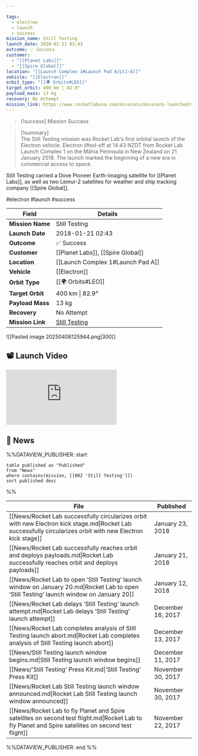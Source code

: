 ```yaml
---

tags:
  - electron
  - launch
  - success
mission_name: Still Testing
launch_date: 2018-01-21 02:43
outcome: ✅ Success
customer:
  - "[[Planet Labs]]"
  - "[[Spire Global]]"
location: "[[Launch Complex 1#Launch Pad A|LC1-A]]"
vehicle: "[[Electron]]"
orbit_type: "[[🌍 Orbits#LEO]]"
target_orbit: 400 km | 82.9°
payload_mass: 13 kg
recovery: No Attempt
mission_link: https://www.rocketlabusa.com/missions/missions-launched/still-testing/
---
```



>[!success] Mission Success

>[!summary]  
The Still Testing mission was Rocket Lab's first orbital launch of the Electron vehicle. Electron lifted-off at 14:43 NZDT from Rocket Lab Launch Complex 1 on the Māhia Peninsula in New Zealand on 21 January 2018. The launch marked the beginning of a new era in commercial access to space.
>
Still Testing carried a Dove Pioneer Earth-imaging satellite for [[Planet Labs]], as well as two Lemur-2 satellites for weather and ship tracking company [[Spire Global]].


#electron #launch #success

| Field            | Details                                                                                 |
| ---------------- | --------------------------------------------------------------------------------------- |
| **Mission Name** | Still Testing                                                                           |
| **Launch Date**  | 2018-01-21 02:43                                                                        |
| **Outcome**      | ✅ Success                                                                               |
| **Customer**     | [[Planet Labs]], [[Spire Global]]                                                       |
| **Location**     | [[Launch Complex 1#Launch Pad A]]                                                       |
| **Vehicle**      | [[Electron]]                                                                            |
| **Orbit Type**   | [[🌍 Orbits#LEO]]                                                                       |
| **Target Orbit** | 400 km &#124; 82.9°                                                                     |
| **Payload Mass** | 13 kg                                                                                   |
| **Recovery**     | No Attempt                                                                              |
| **Mission Link** | [Still Testing](https://www.rocketlabusa.com/missions/missions-launched/still-testing/) |

![[Pasted image 20250406125944.png|300]]


## 📽️ Launch Video

<div class="responsive-video">
<iframe  src="https://www.youtube.com/embed/eg5234BOED8" title="Rocket Lab&#39;s Electron - &#39;Still Testing&#39; Launch" frameborder="0" allow="accelerometer; autoplay; clipboard-write; encrypted-media; gyroscope; picture-in-picture; web-share" referrerpolicy="strict-origin-when-cross-origin" allowfullscreen></iframe>
</div>

## 📰 News
%%DATAVIEW_PUBLISHER: start
```
table published as "Published"
from "News"
where contains(mission, [[002 'Still Testing']])
sort published desc
```
%%

| File                                                                                                                                                         | Published         |
| ------------------------------------------------------------------------------------------------------------------------------------------------------------ | ----------------- |
| [[News/Rocket Lab successfully circularizes orbit with new Electron kick stage.md\|Rocket Lab successfully circularizes orbit with new Electron kick stage]] | January 23, 2018  |
| [[News/Rocket Lab successfully reaches orbit and deploys payloads.md\|Rocket Lab successfully reaches orbit and deploys payloads]]                           | January 21, 2018  |
| [[News/Rocket Lab to open ‘Still Testing’ launch window on January 20.md\|Rocket Lab to open ‘Still Testing’ launch window on January 20]]                   | January 12, 2018  |
| [[News/Rocket Lab delays ‘Still Testing’ launch attempt.md\|Rocket Lab delays ‘Still Testing’ launch attempt]]                                               | December 16, 2017 |
| [[News/Rocket Lab completes analysis of Still Testing launch abort.md\|Rocket Lab completes analysis of Still Testing launch abort]]                         | December 13, 2017 |
| [[News/Still Testing launch window begins.md\|Still Testing launch window begins]]                                                                           | December 11, 2017 |
| [[News/'Still Testing' Press Kit.md\|'Still Testing' Press Kit]]                                                                                             | November 30, 2017 |
| [[News/Rocket Lab Still Testing launch window announced.md\|Rocket Lab Still Testing launch window announced]]                                               | November 30, 2017 |
| [[News/Rocket Lab to fly Planet and Spire satellites on second test flight.md\|Rocket Lab to fly Planet and Spire satellites on second test flight]]         | November 22, 2017 |

%%DATAVIEW_PUBLISHER: end %%